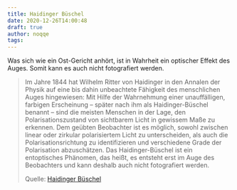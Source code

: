 ```yaml
---
title: Haidinger Büschel
date: 2020-12-26T14:00:48
draft: true
author: noqqe
tags:
---
```


Was sich wie ein Ost-Gericht anhört, ist in Wahrheit ein optischer Effekt des
Auges. Somit kann es auch nicht fotografiert werden.

> Im Jahre 1844 hat Wilhelm Ritter von Haidinger in den Annalen der Physik auf
> eine bis dahin unbeachtete Fähigkeit des menschlichen Auges hingewiesen: Mit
> Hilfe der Wahrnehmung einer unauffälligen, farbigen Erscheinung – später nach
> ihm als Haidinger-Büschel benannt – sind die meisten Menschen in der Lage, den
> Polarisationszustand von sichtbarem Licht in gewissem Maße zu erkennen. Dem
> geübten Beobachter ist es möglich, sowohl zwischen linear oder zirkular
> polarisiertem Licht zu unterscheiden, als auch die Polarisationsrichtung zu
> identifizieren und verschiedene Grade der Polarisation abzuschätzen. Das
> Haidinger-Büschel ist ein entoptisches Phänomen, das heißt, es entsteht erst
> im Auge des Beobachters und kann deshalb auch nicht fotografiert werden.
>
> Quelle: [Haidinger Büschel](https://de.wikipedia.org/wiki/Haidinger-B%C3%BCschel)
